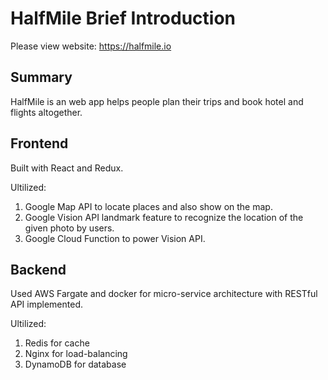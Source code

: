 # HalfMile Brief Introduction

Please view website: https://halfmile.io

## Summary

HalfMile is an web app helps people plan their trips and book hotel and flights altogether.

## Frontend

Built with React and Redux.

Ultilized:

1. Google Map API to locate places and also show on the map.
2. Google Vision API landmark feature to recognize the location of the given photo by users.
3. Google Cloud Function to power Vision API.

## Backend

Used AWS Fargate and docker for micro-service architecture with RESTful API implemented.

Ultilized:

1. Redis for cache
2. Nginx for load-balancing
3. DynamoDB for database 
